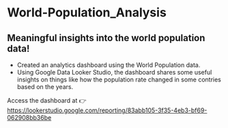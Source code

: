 # World-Population_Analysis
## Meaningful insights into the world population data!

* Created an analytics dashboard using the World Population data.
* Using Google Data Looker Studio, the dashboard shares some useful insights on things like how the population rate changed in some contries based on the years.


Access the dashboard at :point_right: https://lookerstudio.google.com/reporting/83abb105-3f35-4eb3-bf69-062908bb36be
